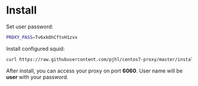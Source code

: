 Install
=======

Set user password:

```bash
PROXY_PASS=Tv6xkOhCftvH1zvx
```

Install configured squid:

```bash
curl https://raw.githubusercontent.com/pjhl/centos7-proxy/master/install.sh | bash
```

After install, you can access your proxy on port **6060**.
User name will be **user** with your password.